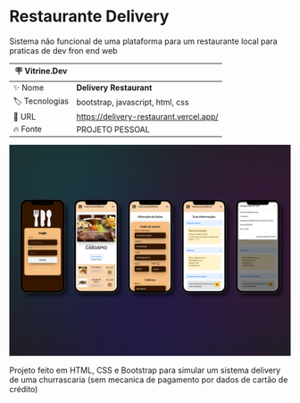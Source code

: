 # Restaurante Delivery

Sistema não funcional de uma plataforma para um restaurante local para praticas de dev fron end web

| :placard: Vitrine.Dev |     |
| -------------  | --- |
| :sparkles: Nome        | **Delivery Restaurant**
| :label: Tecnologias | bootstrap, javascript, html, css
| :rocket: URL         | https://delivery-restaurant.vercel.app/
| :fire: Fonte     | PROJETO PESSOAL

![](https://raw.githubusercontent.com/Elian-beep/assets-online/main/capa_Delivery_-_Restaurant.png#vitrinedev)

Projeto feito em HTML, CSS e Bootstrap para simular um sistema delivery de uma churrascaria (sem mecanica de pagamento por dados de cartão de crédito)

